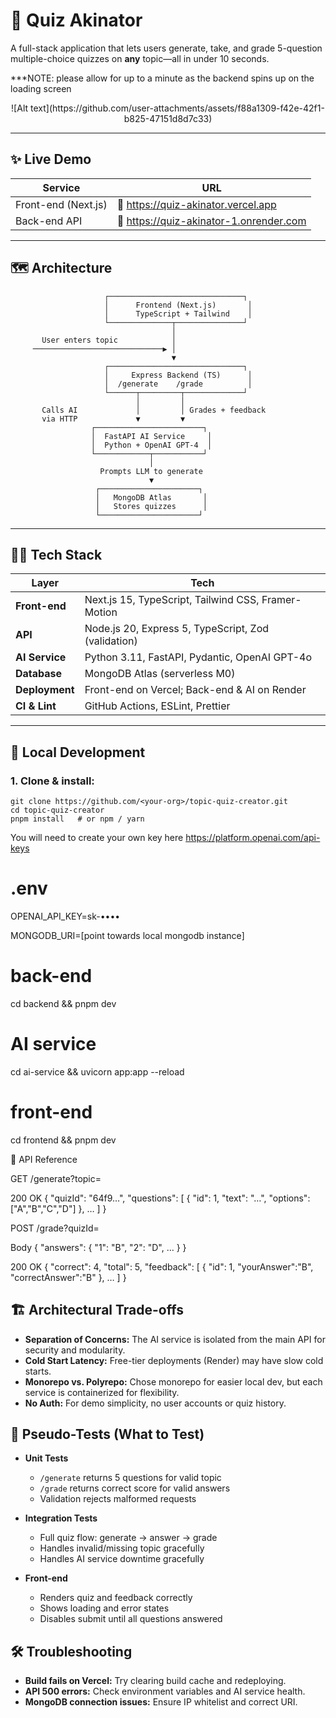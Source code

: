 # 🌟 Quiz Akinator

A full-stack application that lets users generate, take, and grade 5-question multiple-choice quizzes on **any** topic—all in under 10 seconds.

***NOTE: please allow for up to a minute as the backend spins up on the loading screen 

<p align="center">
  ![Alt text](https://github.com/user-attachments/assets/f88a1309-f42e-42f1-b825-47151d8d7c33)
</p>

---

## ✨ Live Demo

| Service | URL |
|---------|-----|
| Front-end (Next.js) | 🔸 https://quiz-akinator.vercel.app |
| Back-end API        | 🔸 https://quiz-akinator-1.onrender.com |
---

## 🗺️  Architecture

                         ┌──────────────────────────────┐
                         │      Frontend (Next.js)       │
                         │      TypeScript + Tailwind    │
                         └──────────────┬───────────────┘
                                        │
           User enters topic            │
         ─────────────────────────────▶ │
                                        ▼
                         ┌──────────────────────────────┐
                         │     Express Backend (TS)      │
                         │  /generate    /grade          │
                         └──────┬─────────┬─────────────┘
                                │         │
           Calls AI             │         │ Grades + feedback
           via HTTP             ▼         ▼
                      ┌────────────────────────┐
                      │  FastAPI AI Service     │
                      │  Python + OpenAI GPT-4  │
                      └────────────┬───────────┘
                                   │
                        Prompts LLM to generate
                                   ▼
                       ┌──────────────────────┐
                       │   MongoDB Atlas       │
                       │   Stores quizzes      │
                       └──────────────────────┘
---

## 🧑‍💻  Tech Stack

| Layer             | Tech |
|-------------------|------|
| **Front-end**     | Next.js 15, TypeScript, Tailwind CSS, Framer-Motion |
| **API**           | Node.js 20, Express 5, TypeScript, Zod (validation) |
| **AI Service**    | Python 3.11, FastAPI, Pydantic, OpenAI GPT-4o |
| **Database**      | MongoDB Atlas (serverless M0) |
| **Deployment**    | Front-end on Vercel; Back-end & AI on Render |
| **CI & Lint**     | GitHub Actions, ESLint, Prettier |

---

## 🚀  Local Development

### 1. Clone & install:

```
git clone https://github.com/<your-org>/topic-quiz-creator.git
cd topic-quiz-creator
pnpm install   # or npm / yarn
```

You will need to create your own key here https://platform.openai.com/api-keys

# .env
OPENAI_API_KEY=sk-••••

MONGODB_URI=[point towards local mongodb instance]

# back-end
cd backend && pnpm dev
# AI service
cd ai-service && uvicorn app:app --reload
# front-end
cd frontend && pnpm dev

📑  API Reference

GET /generate?topic=<topic>

200 OK
{
  "quizId": "64f9…",
  "questions": [
    { "id": 1, "text": "…", "options": ["A","B","C","D"] },
    …
  ]
}

POST /grade?quizId=<id>

Body
{ "answers": { "1": "B", "2": "D", … } }

200 OK
{
  "correct": 4,
  "total": 5,
  "feedback": [
    { "id": 1, "yourAnswer":"B", "correctAnswer":"B" },
    …
  ]
}

## 🏗️ Architectural Trade-offs

- **Separation of Concerns:** The AI service is isolated from the main API for security and modularity.
- **Cold Start Latency:** Free-tier deployments (Render) may have slow cold starts.
- **Monorepo vs. Polyrepo:** Chose monorepo for easier local dev, but each service is containerized for flexibility.
- **No Auth:** For demo simplicity, no user accounts or quiz history.
  
## 🧪 Pseudo-Tests (What to Test)

- **Unit Tests**
  - `/generate` returns 5 questions for valid topic
  - `/grade` returns correct score for valid answers
  - Validation rejects malformed requests

- **Integration Tests**
  - Full quiz flow: generate → answer → grade
  - Handles invalid/missing topic gracefully
  - Handles AI service downtime gracefully

- **Front-end**
  - Renders quiz and feedback correctly
  - Shows loading and error states
  - Disables submit until all questions answered

## 🛠️ Troubleshooting

- **Build fails on Vercel:** Try clearing build cache and redeploying.
- **API 500 errors:** Check environment variables and AI service health.
- **MongoDB connection issues:** Ensure IP whitelist and correct URI.
